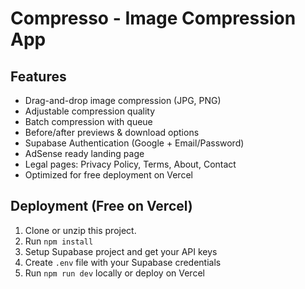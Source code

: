 # Compresso - Image Compression App

## Features
- Drag-and-drop image compression (JPG, PNG)
- Adjustable compression quality
- Batch compression with queue
- Before/after previews & download options
- Supabase Authentication (Google + Email/Password)
- AdSense ready landing page
- Legal pages: Privacy Policy, Terms, About, Contact
- Optimized for free deployment on Vercel

## Deployment (Free on Vercel)
1. Clone or unzip this project.
2. Run `npm install`
3. Setup Supabase project and get your API keys
4. Create `.env` file with your Supabase credentials
5. Run `npm run dev` locally or deploy on Vercel
